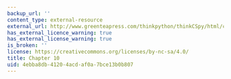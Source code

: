 ```yaml
---
backup_url: ''
content_type: external-resource
external_url: http://www.greenteapress.com/thinkpython/thinkCSpy/html/chap10.html
has_external_licence_warning: true
has_external_license_warning: true
is_broken: ''
license: https://creativecommons.org/licenses/by-nc-sa/4.0/
title: Chapter 10
uid: 4ebba8db-4120-4acd-af0a-7bce13b0b807
---
```

